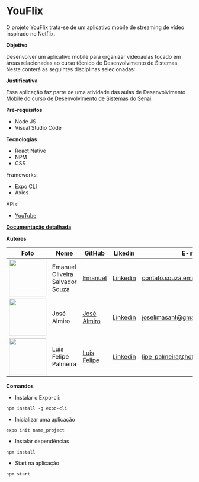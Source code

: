 # YouFlix
O projeto YouFlix trata-se de um aplicativo mobile de streaming de vídeo inspirado no Netflix.

**Objetivo**

Desenvolver um aplicativo mobile para organizar videoaulas focado em áreas relacionadas ao curso técnico de Desenvolvimento de Sistemas. Neste conterá as seguintes disciplinas selecionadas:

**Justificativa**

Essa aplicação faz parte de uma atividade das aulas de Desenvolvimento Mobile do curso de Desenvolvimento de Sistemas do Senai.

**Pré-requisitos**

- Node JS
- Visual Studio Code

**Tecnologias**

- React Native
- NPM
- CSS

Frameworks:

- Expo CLI
- Axios

APIs:

- [YouTube](https://developers.google.com/youtube)

**[Documentação detalhada](https://github.com/EmanuelOSSouza/YouFlix/blob/master/Docs/YouFlix.docx)**

**Autores**

Foto | Nome | GitHub | Likedin | E-mail
---- | ---- | ------ | ------- | ------
<img src="https://avatars1.githubusercontent.com/u/56510921?s=400&u=7896f90f57edb9075a897ef19e6fb41e047d62c5&v=4" width="100px"> | Emanuel Oliveira Salvador Souza | [Emanuel](https://github.com/EmanuelOSSouza) | [Linkedin](https://www.linkedin.com/in/emanuel-oliveira-souza-ba-ti058a125/) | contato.souza.emanuel@gmail.com
<img src="" width="100px"> | José Almiro | [José Almiro](https://github.com/ALMAJOE) | [Linkedin](https://www.linkedin.com/in/josé-lima-47ab61186/) | joselimasant@gmail.com
<img src="" width="100px"> | Luis Felipe Palmeira | [Luis Felipe](https://github.com/LFSP95) | [Linkedin](www.linkedin.com/in/luispalmeira) | lipe_palmeira@hotmail.com


**Comandos**

* Instalar o Expo-cli:

`npm install -g expo-cli`

* Inicializar uma aplicação

`expo init name_project`

* Instalar dependências

`npm install`

* Start na aplicação

`npm start`
